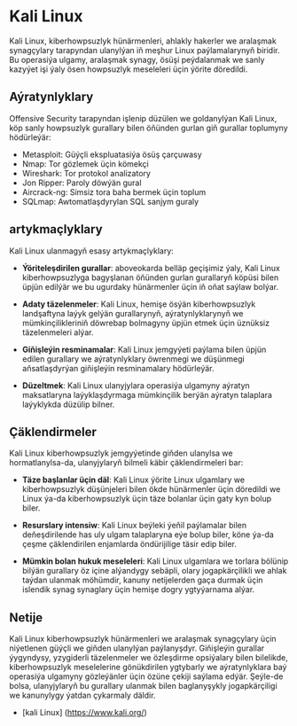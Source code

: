 # Kali Linux

Kali Linux, kiberhowpsuzlyk hünärmenleri, ahlakly hakerler we aralaşmak synagçylary tarapyndan ulanylýan iň meşhur Linux paýlamalarynyň biridir. Bu operasiýa ulgamy, aralaşmak synagy, ösüşi peýdalanmak we sanly kazyýet işi ýaly ösen howpsuzlyk meseleleri üçin ýörite döredildi.

## Aýratynlyklary

Offensive Security tarapyndan işlenip düzülen we goldanylýan Kali Linux, köp sanly howpsuzlyk gurallary bilen öňünden gurlan giň gurallar toplumyny hödürleýär:

- Metasploit: Güýçli ekspluatasiýa ösüş çarçuwasy
- Nmap: Tor gözlemek üçin kömekçi
- Wireshark: Tor protokol analizatory
- Jon Ripper: Paroly döwýän gural
- Aircrack-ng: Simsiz tora baha bermek üçin toplum
- SQLmap: Awtomatlaşdyrylan SQL sanjym guraly

## artykmaçlyklary

Kali Linux ulanmagyň esasy artykmaçlyklary:

- **Ýöriteleşdirilen gurallar**: aboveokarda belläp geçişimiz ýaly, Kali Linux kiberhowpsuzlyga bagyşlanan öňünden gurlan gurallaryň köpüsi bilen üpjün edilýär we bu ugurdaky hünärmenler üçin iň oňat saýlaw bolýar.

- **Adaty täzelenmeler**: Kali Linux, hemişe ösýän kiberhowpsuzlyk landşaftyna laýyk gelýän gurallarynyň, aýratynlyklarynyň we mümkinçilikleriniň döwrebap bolmagyny üpjün etmek üçin üznüksiz täzelenmeleri alýar.

- **Giňişleýin resminamalar**: Kali Linux jemgyýeti paýlama bilen üpjün edilen gurallary we aýratynlyklary öwrenmegi we düşünmegi aňsatlaşdyrýan giňişleýin resminamalary hödürleýär.

- **Düzeltmek**: Kali Linux ulanyjylara operasiýa ulgamyny aýratyn maksatlaryna laýyklaşdyrmaga mümkinçilik berýän aýratyn talaplara laýyklykda düzülip bilner.

## Çäklendirmeler

Kali Linux kiberhowpsuzlyk jemgyýetinde giňden ulanylsa we hormatlanylsa-da, ulanyjylaryň bilmeli käbir çäklendirmeleri bar:

- **Täze başlanlar üçin däl**: Kali Linux ýörite Linux ulgamlary we kiberhowpsuzlyk düşünjeleri bilen ökde hünärmenler üçin döredildi we Linux ýa-da kiberhowpsuzlyk üçin täze bolanlar üçin gaty kyn bolup biler.

- **Resurslary intensiw**: Kali Linux beýleki ýeňil paýlamalar bilen deňeşdirilende has uly ulgam talaplaryna eýe bolup biler, köne ýa-da çeşme çäklendirilen enjamlarda öndürijilige täsir edip biler.

- **Mümkin bolan hukuk meseleleri**: Kali Linux ulgamlara we torlara bölünip bilýän gurallary öz içine alýandygy sebäpli, olary jogapkärçilikli we ahlak taýdan ulanmak möhümdir, kanuny netijelerden gaça durmak üçin islendik synag synaglary üçin hemişe dogry ygtyýarnama alýar.

## Netije

Kali Linux kiberhowpsuzlyk hünärmenleri we aralaşmak synagçylary üçin niýetlenen güýçli we giňden ulanylýan paýlanyşdyr. Giňişleýin gurallar ýygyndysy, yzygiderli täzelenmeler we özleşdirme opsiýalary bilen bilelikde, kiberhowpsuzlyk meselelerine gönükdirilen ygtybarly we aýratynlyklara baý operasiýa ulgamyny gözleýänler üçin özüne çekiji saýlama edýär. Şeýle-de bolsa, ulanyjylaryň bu gurallary ulanmak bilen baglanyşykly jogapkärçiligi we kanunylygy ýatdan çykarmaly däldir.

- [kali Linux] (https://www.kali.org/)